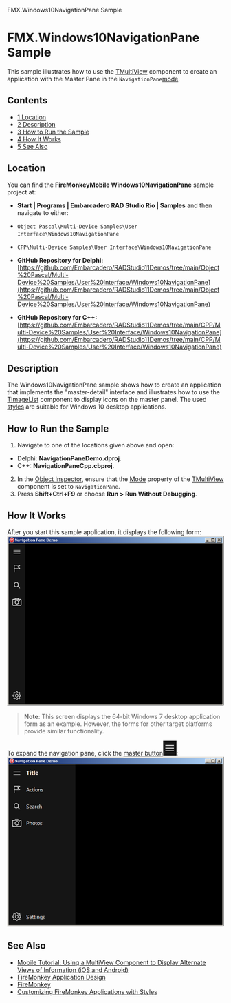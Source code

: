 FMX.Windows10NavigationPane Sample[]()
# FMX.Windows10NavigationPane Sample 


This sample illustrates how to use the [TMultiView](http://docwiki.embarcadero.com/Libraries/en/FMX.MultiView.TMultiView) component to create an application with the Master Pane in the `NavigationPane`[mode](http://docwiki.embarcadero.com/Libraries/en/FMX.MultiView.TCustomMultiView.Mode).
## Contents



* [1 Location](#Location)
* [2 Description](#Description)
* [3 How to Run the Sample](#How_to_Run_the_Sample)
* [4 How It Works](#How_It_Works)
* [5 See Also](#See_Also)


## Location 

You can find the **FireMonkeyMobile Windows10NavigationPane** sample project at:
* **Start | Programs | Embarcadero RAD Studio Rio | Samples** and then navigate to either:

* `Object Pascal\Multi-Device Samples\User Interface\Windows10NavigationPane`
* `CPP\Multi-Device Samples\User Interface\Windows10NavigationPane`

* **GitHub Repository for Delphi:**[https://github.com/Embarcadero/RADStudio11Demos/tree/main/Object%20Pascal/Multi-Device%20Samples/User%20Interface/Windows10NavigationPane](https://github.com/Embarcadero/RADStudio11Demos/tree/main/Object%20Pascal/Multi-Device%20Samples/User%20Interface/Windows10NavigationPane)
* **GitHub Repository for C++:**[https://github.com/Embarcadero/RADStudio11Demos/tree/main/CPP/Multi-Device%20Samples/User%20Interface/Windows10NavigationPane](https://github.com/Embarcadero/RADStudio11Demos/tree/main/CPP/Multi-Device%20Samples/User%20Interface/Windows10NavigationPane)

## Description 

The Windows10NavigationPane sample shows how to create an application that implements the "master-detail" interface and illustrates how to use the [TImageList](http://docwiki.embarcadero.com/Libraries/en/FMX.ImgList.TImageList) component to display icons on the master panel. The used [styles](http://docwiki.embarcadero.com/RADStudio/en/Customizing_FireMonkey_Applications_with_Styles) are suitable for Windows 10 desktop applications.
## How to Run the Sample 


1.  Navigate to one of the locations given above and open:

*  Delphi: **NavigationPaneDemo.dproj**.
*  C++: **NavigationPaneCpp.cbproj**.

2.  In the [Object Inspector](http://docwiki.embarcadero.com/RADStudio/en/Object_Inspector), ensure that the [Mode](http://docwiki.embarcadero.com/Libraries/en/FMX.MultiView.TCustomMultiView.Mode) property of the [TMultiView](http://docwiki.embarcadero.com/Libraries/en/FMX.MultiView.TMultiView) component is set to `NavigationPane`.
3.  Press **Shift+Ctrl+F9** or choose **Run > Run Without Debugging**.

## How It Works 

After you start this sample application, it displays the following form:![Win10NavigationPane collapsed.png](Readme%20Files/Win10NavigationPane%20collapsed.png)

> **Note**: This screen displays the 64-bit Windows 7 desktop application form as an example. However, the forms for other target platforms provide similar functionality.

To expand the navigation pane, click the [master button](http://docwiki.embarcadero.com/Libraries/en/FMX.MultiView.TCustomMultiView.MasterButton)![Win10 MasterButton.png](Readme%20Files/Win10%20MasterButton.png):![Win10NavigationPane.png](Readme%20Files/Win10NavigationPane.png)

## See Also 


* [Mobile Tutorial: Using a MultiView Component to Display Alternate Views of Information (iOS and Android)](http://docwiki.embarcadero.com/RADStudio/en/Mobile_Tutorial:_Using_a_MultiView_Component_to_Display_Alternate_Views_of_Information_(iOS_and_Android))
* [FireMonkey Application Design](http://docwiki.embarcadero.com/RADStudio/en/FireMonkey_Application_Design)
* [FireMonkey](http://docwiki.embarcadero.com/RADStudio/en/FireMonkey)
* [Customizing FireMonkey Applications with Styles](http://docwiki.embarcadero.com/RADStudio/en/Customizing_FireMonkey_Applications_with_Styles)





